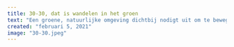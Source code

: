 ```yaml
---
title: 30-30, dat is wandelen in het groen
text: "Een groene, natuurlijke omgeving dichtbij nodigt uit om te bewegen én zorgt dat we het bewegen langer vol houden. Bovendien levert bewegen in het…"
created: "februari 5, 2021"
image: "30-30.jpeg"
---
```

